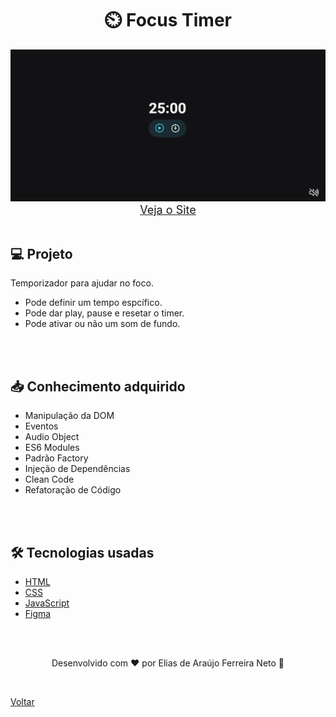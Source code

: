 <h1 align="center">⏲️ Focus Timer</h1>

<img src="./demonstracao.gif">

<div align="center">
    <a style="font-size: 18px" href="https://elias-neto.github.io/Explorer/nivel05/stage/focusTimer" target="_blank"> Veja o Site</a>
</div>

<br>

## 💻 Projeto

Temporizador para ajudar no foco.

- Pode definir um tempo espcífico.
- Pode dar play, pause e resetar o timer.
- Pode ativar ou não um som de fundo.

<br>
<br>

## 📥 Conhecimento adquirido

- Manipulação da DOM
- Eventos
- Audio Object
- ES6 Modules
- Padrão Factory
- Injeção de Dependências
- Clean Code
- Refatoração de Código

<br>
<br>

## 🛠 Tecnologias usadas

- [HTML](https://www.w3schools.com/html/)
- [CSS](https://www.w3schools.com/css/default.asp)
- [JavaScript](https://developer.mozilla.org/pt-BR/docs/Web/JavaScript)
- [Figma](https://www.figma.com/design/)

<br>
<br>

<p align="center"> Desenvolvido com ❤ por Elias de Araújo Ferreira Neto 👋 <p>

<br>

<a href="../README.md">Voltar</a>
